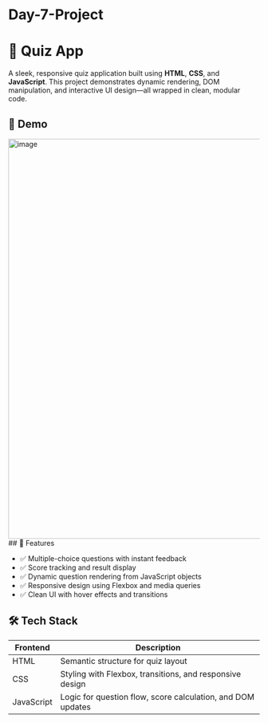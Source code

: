 # Day-7-Project
# 🎯 Quiz App

A sleek, responsive quiz application built using **HTML**, **CSS**, and **JavaScript**. This project demonstrates dynamic rendering, DOM manipulation, and interactive UI design—all wrapped in clean, modular code.

## 📸 Demo


<img width="1295" height="802" alt="image" src="https://github.com/user-attachments/assets/c6bae3cb-ea33-4a9d-a534-9782b3b0ae41" />
## 🚀 Features

- ✅ Multiple-choice questions with instant feedback
- ✅ Score tracking and result display
- ✅ Dynamic question rendering from JavaScript objects
- ✅ Responsive design using Flexbox and media queries
- ✅ Clean UI with hover effects and transitions


## 🛠️ Tech Stack

| Frontend | Description |
|----------|-------------|
| HTML     | Semantic structure for quiz layout |
| CSS      | Styling with Flexbox, transitions, and responsive design |
| JavaScript | Logic for question flow, score calculation, and DOM updates |




